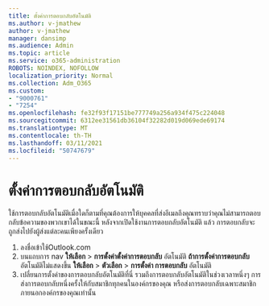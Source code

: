 ```yaml
---
title: ตั้งค่าการตอบกลับอัตโนมัติ
ms.author: v-jmathew
author: v-jmathew
manager: dansimp
ms.audience: Admin
ms.topic: article
ms.service: o365-administration
ROBOTS: NOINDEX, NOFOLLOW
localization_priority: Normal
ms.collection: Adm_O365
ms.custom:
- "9000761"
- "7254"
ms.openlocfilehash: fe32f93f17151be777749a256a934f475c224048
ms.sourcegitcommit: 6312ee31561db36104f32282d019d069ede69174
ms.translationtype: MT
ms.contentlocale: th-TH
ms.lasthandoff: 03/11/2021
ms.locfileid: "50747679"
---
```

# <a name="set-up-an-automatic-reply"></a>ตั้งค่าการตอบกลับอัตโนมัติ

ใช้การตอบกลับอัตโนมัติเมื่อใดก็ตามที่คุณต้องการให้บุคคลที่ส่งอีเมลถึงคุณทราบว่าคุณไม่สามารถตอบกลับข้อความของพวกเขาได้ในขณะนี้ หลังจากเปิดใช้งานการตอบกลับอัตโนมัติ แล้ว การตอบกลับจะถูกส่งไปยังผู้ส่งแต่ละคนเพียงครั้งเดียว

1. ลงชื่อเข้าใช้Outlook.com
2. บนแถบการ nav **ให้เลือก**  >  **การตั้งค่าตั้งค่าการตอบกลับ** อัตโนมัติ **ถ้าการตั้งค่าการตอบกลับ** อัตโนมัติไม่แสดงขึ้น **ให้เลือก**  >  **ตัวเลือก**  >  **การตั้งค่า การตอบกลับ** อัตโนมัติ
3. เปลี่ยนการตั้งค่าของการตอบกลับอัตโนมัติที่นี่ รวมถึงการตอบกลับอัตโนมัติในช่วงเวลาหนึ่งๆ การส่งการตอบกลับหนึ่งครั้งให้กับสมาชิกทุกคนในองค์กรของคุณ หรือส่งการตอบกลับเฉพาะสมาชิกภายนอกองค์กรของคุณเท่านั้น
